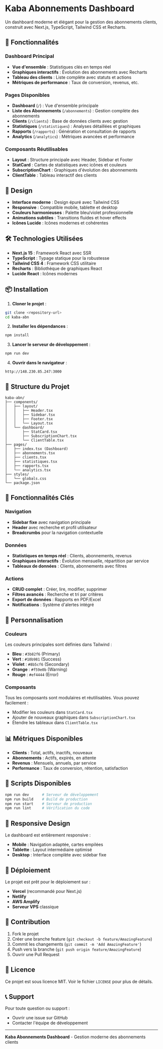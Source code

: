 # Kaba Abonnements Dashboard

Un dashboard moderne et élégant pour la gestion des abonnements clients, construit avec Next.js, TypeScript, Tailwind CSS et Recharts.

## 🚀 Fonctionnalités

### Dashboard Principal
- **Vue d'ensemble** : Statistiques clés en temps réel
- **Graphiques interactifs** : Évolution des abonnements avec Recharts
- **Tableau des clients** : Liste complète avec statuts et actions
- **Métriques de performance** : Taux de conversion, revenus, etc.

### Pages Disponibles
- **Dashboard** (`/`) : Vue d'ensemble principale
- **Liste des Abonnements** (`/abonnements`) : Gestion complète des abonnements
- **Clients** (`/clients`) : Base de données clients avec gestion
- **Statistiques** (`/statistiques`) : Analyses détaillées et graphiques
- **Rapports** (`/rapports`) : Génération et consultation de rapports
- **Analytics** (`/analytics`) : Métriques avancées et performance

### Composants Réutilisables
- **Layout** : Structure principale avec Header, Sidebar et Footer
- **StatCard** : Cartes de statistiques avec icônes et couleurs
- **SubscriptionChart** : Graphiques d'évolution des abonnements
- **ClientTable** : Tableau interactif des clients

## 🎨 Design

- **Interface moderne** : Design épuré avec Tailwind CSS
- **Responsive** : Compatible mobile, tablette et desktop
- **Couleurs harmonieuses** : Palette bleu/violet professionnelle
- **Animations subtiles** : Transitions fluides et hover effects
- **Icônes Lucide** : Icônes modernes et cohérentes

## 🛠️ Technologies Utilisées

- **Next.js 15** : Framework React avec SSR
- **TypeScript** : Typage statique pour la robustesse
- **Tailwind CSS 4** : Framework CSS utilitaire
- **Recharts** : Bibliothèque de graphiques React
- **Lucide React** : Icônes modernes

## 📦 Installation

1. **Cloner le projet** :
```bash
git clone <repository-url>
cd kaba-abn
```

2. **Installer les dépendances** :
```bash
npm install
```

3. **Lancer le serveur de développement** :
```bash
npm run dev
```

4. **Ouvrir dans le navigateur** :
```
http://148.230.85.247:3000
```

## 📁 Structure du Projet

```
kaba-abn/
├── components/
│   ├── layout/
│   │   ├── Header.tsx
│   │   ├── Sidebar.tsx
│   │   ├── Footer.tsx
│   │   └── Layout.tsx
│   └── dashboard/
│       ├── StatCard.tsx
│       ├── SubscriptionChart.tsx
│       └── ClientTable.tsx
├── pages/
│   ├── index.tsx (Dashboard)
│   ├── abonnements.tsx
│   ├── clients.tsx
│   ├── statistiques.tsx
│   ├── rapports.tsx
│   └── analytics.tsx
├── styles/
│   └── globals.css
└── package.json
```

## 🎯 Fonctionnalités Clés

### Navigation
- **Sidebar fixe** avec navigation principale
- **Header** avec recherche et profil utilisateur
- **Breadcrumbs** pour la navigation contextuelle

### Données
- **Statistiques en temps réel** : Clients, abonnements, revenus
- **Graphiques interactifs** : Évolution mensuelle, répartition par service
- **Tableaux de données** : Clients, abonnements avec filtres

### Actions
- **CRUD complet** : Créer, lire, modifier, supprimer
- **Filtres avancés** : Recherche et tri par critères
- **Export de données** : Rapports en PDF/Excel
- **Notifications** : Système d'alertes intégré

## 🎨 Personnalisation

### Couleurs
Les couleurs principales sont définies dans Tailwind :
- **Bleu** : `#3b82f6` (Primary)
- **Vert** : `#10b981` (Success)
- **Violet** : `#8b5cf6` (Secondary)
- **Orange** : `#f59e0b` (Warning)
- **Rouge** : `#ef4444` (Error)

### Composants
Tous les composants sont modulaires et réutilisables. Vous pouvez facilement :
- Modifier les couleurs dans `StatCard.tsx`
- Ajouter de nouveaux graphiques dans `SubscriptionChart.tsx`
- Étendre les tableaux dans `ClientTable.tsx`

## 📊 Métriques Disponibles

- **Clients** : Total, actifs, inactifs, nouveaux
- **Abonnements** : Actifs, expirés, en attente
- **Revenus** : Mensuels, annuels, par service
- **Performance** : Taux de conversion, rétention, satisfaction

## 🔧 Scripts Disponibles

```bash
npm run dev      # Serveur de développement
npm run build    # Build de production
npm run start    # Serveur de production
npm run lint     # Vérification du code
```

## 📱 Responsive Design

Le dashboard est entièrement responsive :
- **Mobile** : Navigation adaptée, cartes empilées
- **Tablette** : Layout intermédiaire optimisé
- **Desktop** : Interface complète avec sidebar fixe

## 🚀 Déploiement

Le projet est prêt pour le déploiement sur :
- **Vercel** (recommandé pour Next.js)
- **Netlify**
- **AWS Amplify**
- **Serveur VPS** classique

## 🤝 Contribution

1. Fork le projet
2. Créer une branche feature (`git checkout -b feature/AmazingFeature`)
3. Commit les changements (`git commit -m 'Add AmazingFeature'`)
4. Push vers la branche (`git push origin feature/AmazingFeature`)
5. Ouvrir une Pull Request

## 📄 Licence

Ce projet est sous licence MIT. Voir le fichier `LICENSE` pour plus de détails.

## 📞 Support

Pour toute question ou support :
- Ouvrir une issue sur GitHub
- Contacter l'équipe de développement

---

**Kaba Abonnements Dashboard** - Gestion moderne des abonnements clients
